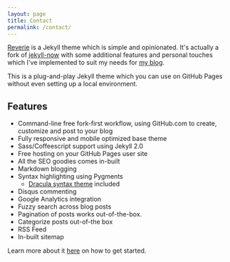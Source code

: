 ```yaml
---
layout: page
title: Contact
permalink: /contact/
---
```


[Reverie](https://github.com/amitmerchant1990/reverie) is a Jekyll theme which is simple and opinionated. It's actually a fork of [jekyll-now](https://github.com/barryclark/jekyll-now) with some additional features and personal touches which I've implemented to suit my needs for [my blog](https://www.amitmerchant.com).

This is a plug-and-play Jekyll theme which you can use on GitHub Pages without even setting up a local environment.

## Features

- Command-line free fork-first workflow, using GitHub.com to create, customize and post to your blog
- Fully responsive and mobile optimized base theme
- Sass/Coffeescript support using Jekyll 2.0
- Free hosting on your GitHub Pages user site
- All the SEO goodies comes in-built
- Markdown blogging
- Syntax highlighting using Pygments
    - [Dracula syntax theme](https://draculatheme.com/) included
- Disqus commenting
- Google Analytics integration
- Fuzzy search across blog posts
- Pagination of posts works out-of-the-box.
- Categorize posts out-of-the box
- RSS Feed
- In-built sitemap

Learn more about it [here](https://github.com/amitmerchant1990/reverie) on how to get started.
